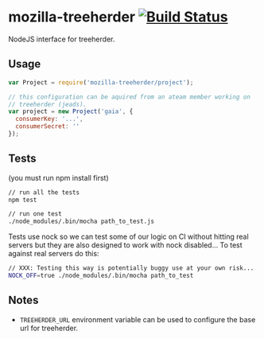 # mozilla-treeherder [![Build Status](https://travis-ci.org/lightsofapollo/treeherder-node.png?branch=master)](https://travis-ci.org/lightsofapollo/treeherder-node)

NodeJS interface for treeherder.

## Usage

```js
var Project = require('mozilla-treeherder/project');

// this configuration can be aquired from an ateam member working on
// treeherder (jeads).
var project = new Project('gaia', {
  consumerKey: '...',
  consumerSecret: ''
});
```

## Tests

(you must run npm install first)

```sh
// run all the tests
npm test

// run one test
./node_modules/.bin/mocha path_to_test.js
```

Tests use nock so we can test some of our logic on CI without hitting
real servers but they are also designed to work with nock disabled... To
test against real servers do this:

```sh
// XXX: Testing this way is potentially buggy use at your own risk...
NOCK_OFF=true ./node_modules/.bin/mocha path_to_test
```

## Notes

  - `TREEHERDER_URL` environment variable can be used to configure the
     base url for treeherder.

